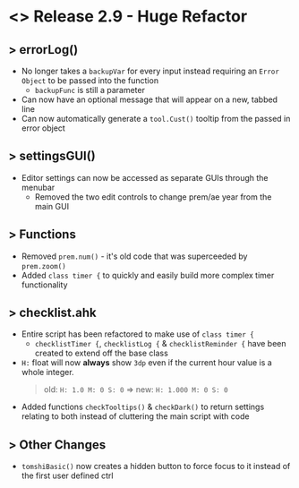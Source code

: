 # <> Release 2.9 - Huge Refactor

## > errorLog()
- No longer takes a `backupVar` for every input instead requiring an `Error Object` to be passed into the function
    - `backupFunc` is still a parameter
- Can now have an optional message that will appear on a new, tabbed line
- Can now automatically generate a `tool.Cust()` tooltip from the passed in error object

## > settingsGUI()
- Editor settings can now be accessed as separate GUIs through the menubar
    - Removed the two edit controls to change prem/ae year from the main GUI

## > Functions
- Removed `prem.num()` - it's old code that was superceeded by `prem.zoom()`
- Added `class timer {` to quickly and easily build more complex timer functionality

## > checklist.ahk
- Entire script has been refactored to make use of `class timer {`
    - `checklistTimer {`, `checklistLog {` & `checklistReminder {` have been created to extend off the base class
- `H:` float will now **always** show `3dp` even if the current hour value is a whole integer.
    > old: `H: 1.0 M: 0 S: 0` => new: `H: 1.000 M: 0 S: 0`
- Added functions `checkTooltips()` & `checkDark()` to return settings relating to both instead of cluttering the main script with code

## > Other Changes
- `tomshiBasic()` now creates a hidden button to force focus to it instead of the first user defined ctrl